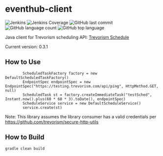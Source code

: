 # eventhub-client
![Jenkins](https://img.shields.io/jenkins/build/http/trevorism-build.eastus.cloudapp.azure.com/schedule-client)
![Jenkins Coverage](https://img.shields.io/jenkins/coverage/jacoco/http/trevorism-build.eastus.cloudapp.azure.com/schedule-client)
![GitHub last commit](https://img.shields.io/github/last-commit/trevorism/schedule-client)
![GitHub language count](https://img.shields.io/github/languages/count/trevorism/schedule-client)
![GitHub top language](https://img.shields.io/github/languages/top/trevorism/schedule-client)


Java client for Trevorism scheduling API: [Trevorism Schedule](https://github.com/trevorism/schedule)

Current version: 0.3.1

## How to Use 
```
        ScheduledTaskFactory factory = new DefaultScheduledTaskFactory()
        EndpointSpec endpointSpec = new EndpointSpec("https://testing.trevorism.com/api/ping", HttpMethod.GET, null)
        ScheduledTask st = factory.createImmediateTask("testSched", Instant.now().plus(60 * 60 * 3).toDate(), endpointSpec)
        ScheduleService service = new DefaultScheduleService()
        service.create(st)
```

Note: This library assumes the library consumer has a valid credentials per https://github.com/trevorism/secure-http-utils

## How to Build
`gradle clean build`